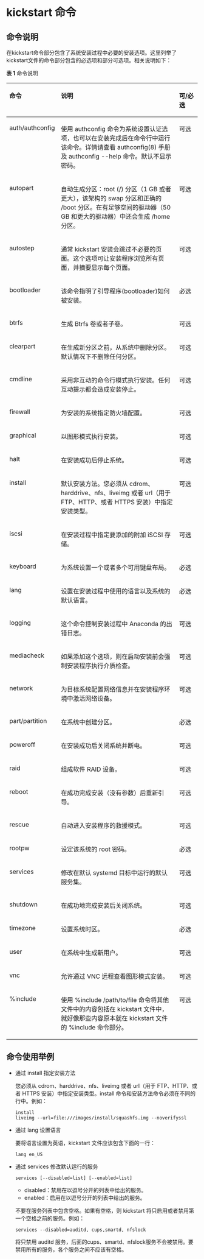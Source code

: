 # kickstart 命令<a name="ZH-CN_TOPIC_0187280633"></a>

## 命令说明<a name="zh-cn_topic_0151920801_se6d90ceea718460ea3373186e2fc9bde"></a>

在kickstart命令部分包含了系统安装过程中必要的安装选项。这里列举了kickstart文件的命令部分包含的必选项和部分可选项。相关说明如下：

**表 1**  命令说明

<a name="zh-cn_topic_0151920801_tf16dd694f51946638a1c9d6ab1ad4dd1"></a>
<table><thead align="left"><tr id="zh-cn_topic_0151920801_ra298c8e0038141bcbcf4a1d2e253b580"><th class="cellrowborder" valign="top" width="24.130000000000003%" id="mcps1.2.4.1.1"><p id="zh-cn_topic_0151920801_acc505d0265334e11a556d5ff78df9ebe"><a name="zh-cn_topic_0151920801_acc505d0265334e11a556d5ff78df9ebe"></a><a name="zh-cn_topic_0151920801_acc505d0265334e11a556d5ff78df9ebe"></a><strong id="zh-cn_topic_0151920801_ab64fe969c7f746cbbaf2c83b61a73307"><a name="zh-cn_topic_0151920801_ab64fe969c7f746cbbaf2c83b61a73307"></a><a name="zh-cn_topic_0151920801_ab64fe969c7f746cbbaf2c83b61a73307"></a>命令</strong></p>
</th>
<th class="cellrowborder" valign="top" width="64.34%" id="mcps1.2.4.1.2"><p id="zh-cn_topic_0151920801_a45a4723946de4321a713e78e2f771b20"><a name="zh-cn_topic_0151920801_a45a4723946de4321a713e78e2f771b20"></a><a name="zh-cn_topic_0151920801_a45a4723946de4321a713e78e2f771b20"></a><strong id="zh-cn_topic_0151920801_ab2975503c02b45f6b1bcc623dd5a1c4f"><a name="zh-cn_topic_0151920801_ab2975503c02b45f6b1bcc623dd5a1c4f"></a><a name="zh-cn_topic_0151920801_ab2975503c02b45f6b1bcc623dd5a1c4f"></a>说明</strong></p>
</th>
<th class="cellrowborder" valign="top" width="11.530000000000001%" id="mcps1.2.4.1.3"><p id="zh-cn_topic_0151920801_ad00c15583ae44186aa6840415401ba4b"><a name="zh-cn_topic_0151920801_ad00c15583ae44186aa6840415401ba4b"></a><a name="zh-cn_topic_0151920801_ad00c15583ae44186aa6840415401ba4b"></a><strong id="zh-cn_topic_0151920801_a847f25b5b0dc482ba03b237a84e7d7b8"><a name="zh-cn_topic_0151920801_a847f25b5b0dc482ba03b237a84e7d7b8"></a><a name="zh-cn_topic_0151920801_a847f25b5b0dc482ba03b237a84e7d7b8"></a>可/必选</strong></p>
</th>
</tr>
</thead>
<tbody><tr id="zh-cn_topic_0151920801_r31df6c965db54e8e833c9353c12f4731"><td class="cellrowborder" valign="top" width="24.130000000000003%" headers="mcps1.2.4.1.1 "><p id="zh-cn_topic_0151920801_a51e12e72436a490ab1bac091ec5f6cd7"><a name="zh-cn_topic_0151920801_a51e12e72436a490ab1bac091ec5f6cd7"></a><a name="zh-cn_topic_0151920801_a51e12e72436a490ab1bac091ec5f6cd7"></a>auth/authconfig</p>
</td>
<td class="cellrowborder" valign="top" width="64.34%" headers="mcps1.2.4.1.2 "><p id="zh-cn_topic_0151920801_a59a522de2f504193a6f2fd9e55905c42"><a name="zh-cn_topic_0151920801_a59a522de2f504193a6f2fd9e55905c42"></a><a name="zh-cn_topic_0151920801_a59a522de2f504193a6f2fd9e55905c42"></a>使用 authconfig 命令为系统设置认证选项，也可以在安装完成后在命令行中运行该命令。详情请查看 authconfig(8) 手册及 authconfig --help 命令。默认不显示密码。</p>
</td>
<td class="cellrowborder" valign="top" width="11.530000000000001%" headers="mcps1.2.4.1.3 "><p id="zh-cn_topic_0151920801_a967b28bfdac649fab5ec3f52fe00180e"><a name="zh-cn_topic_0151920801_a967b28bfdac649fab5ec3f52fe00180e"></a><a name="zh-cn_topic_0151920801_a967b28bfdac649fab5ec3f52fe00180e"></a>可选</p>
</td>
</tr>
<tr id="zh-cn_topic_0151920801_r3a1ea36026b04029a0e082e44064f202"><td class="cellrowborder" valign="top" width="24.130000000000003%" headers="mcps1.2.4.1.1 "><p id="zh-cn_topic_0151920801_a732d33a27e83418daabadea64dca4675"><a name="zh-cn_topic_0151920801_a732d33a27e83418daabadea64dca4675"></a><a name="zh-cn_topic_0151920801_a732d33a27e83418daabadea64dca4675"></a>autopart</p>
</td>
<td class="cellrowborder" valign="top" width="64.34%" headers="mcps1.2.4.1.2 "><p id="zh-cn_topic_0151920801_a5bd1d51a6284486bbe7e6156c440e675"><a name="zh-cn_topic_0151920801_a5bd1d51a6284486bbe7e6156c440e675"></a><a name="zh-cn_topic_0151920801_a5bd1d51a6284486bbe7e6156c440e675"></a>自动生成分区：root (/) 分区（1 GB 或者更大），该架构的 swap 分区和正确的 /boot 分区。在有足够空间的驱动器（50 GB 和更大的驱动器）中还会生成 /home 分区。</p>
</td>
<td class="cellrowborder" valign="top" width="11.530000000000001%" headers="mcps1.2.4.1.3 "><p id="zh-cn_topic_0151920801_a382e3879075245af8c111509e9b33f3e"><a name="zh-cn_topic_0151920801_a382e3879075245af8c111509e9b33f3e"></a><a name="zh-cn_topic_0151920801_a382e3879075245af8c111509e9b33f3e"></a>可选</p>
</td>
</tr>
<tr id="zh-cn_topic_0151920801_r41cfb7742a804e57a5bd69547fa42a92"><td class="cellrowborder" valign="top" width="24.130000000000003%" headers="mcps1.2.4.1.1 "><p id="zh-cn_topic_0151920801_a17771976a2fc43178821296a438d6c69"><a name="zh-cn_topic_0151920801_a17771976a2fc43178821296a438d6c69"></a><a name="zh-cn_topic_0151920801_a17771976a2fc43178821296a438d6c69"></a>autostep</p>
</td>
<td class="cellrowborder" valign="top" width="64.34%" headers="mcps1.2.4.1.2 "><p id="zh-cn_topic_0151920801_a96a5998068a84a358937a1d6ac4cfec7"><a name="zh-cn_topic_0151920801_a96a5998068a84a358937a1d6ac4cfec7"></a><a name="zh-cn_topic_0151920801_a96a5998068a84a358937a1d6ac4cfec7"></a>通常 kickstart 安装会跳过不必要的页面。这个选项可让安装程序浏览所有页面，并摘要显示每个页面。</p>
</td>
<td class="cellrowborder" valign="top" width="11.530000000000001%" headers="mcps1.2.4.1.3 "><p id="zh-cn_topic_0151920801_ac3d356026ccd48d78c8154a9bb54470d"><a name="zh-cn_topic_0151920801_ac3d356026ccd48d78c8154a9bb54470d"></a><a name="zh-cn_topic_0151920801_ac3d356026ccd48d78c8154a9bb54470d"></a>可选</p>
</td>
</tr>
<tr id="zh-cn_topic_0151920801_reaac45d45bef4ac0b0be814a27902867"><td class="cellrowborder" valign="top" width="24.130000000000003%" headers="mcps1.2.4.1.1 "><p id="zh-cn_topic_0151920801_a25d39ab7c2714bf99b6a856d3f59a43d"><a name="zh-cn_topic_0151920801_a25d39ab7c2714bf99b6a856d3f59a43d"></a><a name="zh-cn_topic_0151920801_a25d39ab7c2714bf99b6a856d3f59a43d"></a>bootloader</p>
</td>
<td class="cellrowborder" valign="top" width="64.34%" headers="mcps1.2.4.1.2 "><p id="zh-cn_topic_0151920801_a35329d81f8cf42578cee7b1d997123ef"><a name="zh-cn_topic_0151920801_a35329d81f8cf42578cee7b1d997123ef"></a><a name="zh-cn_topic_0151920801_a35329d81f8cf42578cee7b1d997123ef"></a>该命令指明了引导程序(bootloader)如何被安装。</p>
</td>
<td class="cellrowborder" valign="top" width="11.530000000000001%" headers="mcps1.2.4.1.3 "><p id="zh-cn_topic_0151920801_a18d4c1809995496eb879fe471d5d6356"><a name="zh-cn_topic_0151920801_a18d4c1809995496eb879fe471d5d6356"></a><a name="zh-cn_topic_0151920801_a18d4c1809995496eb879fe471d5d6356"></a>必选</p>
</td>
</tr>
<tr id="zh-cn_topic_0151920801_r04a3dfba0e5b48e29f91d0596b7a34a7"><td class="cellrowborder" valign="top" width="24.130000000000003%" headers="mcps1.2.4.1.1 "><p id="zh-cn_topic_0151920801_ab6f1cdcc4f67481fa8686f6242aa8a34"><a name="zh-cn_topic_0151920801_ab6f1cdcc4f67481fa8686f6242aa8a34"></a><a name="zh-cn_topic_0151920801_ab6f1cdcc4f67481fa8686f6242aa8a34"></a>btrfs</p>
</td>
<td class="cellrowborder" valign="top" width="64.34%" headers="mcps1.2.4.1.2 "><p id="zh-cn_topic_0151920801_add8575e4a5db4d1ab80cb05b67e52529"><a name="zh-cn_topic_0151920801_add8575e4a5db4d1ab80cb05b67e52529"></a><a name="zh-cn_topic_0151920801_add8575e4a5db4d1ab80cb05b67e52529"></a>生成 Btrfs 卷或者子卷。</p>
</td>
<td class="cellrowborder" valign="top" width="11.530000000000001%" headers="mcps1.2.4.1.3 "><p id="zh-cn_topic_0151920801_ae5a2984e458a4f58a43c1e2ae64529e8"><a name="zh-cn_topic_0151920801_ae5a2984e458a4f58a43c1e2ae64529e8"></a><a name="zh-cn_topic_0151920801_ae5a2984e458a4f58a43c1e2ae64529e8"></a>可选</p>
</td>
</tr>
<tr id="zh-cn_topic_0151920801_r4e4c055fe61b4fd4b3f79f99942b687c"><td class="cellrowborder" valign="top" width="24.130000000000003%" headers="mcps1.2.4.1.1 "><p id="zh-cn_topic_0151920801_a6ccbe7fab6c544c595795672164acbb3"><a name="zh-cn_topic_0151920801_a6ccbe7fab6c544c595795672164acbb3"></a><a name="zh-cn_topic_0151920801_a6ccbe7fab6c544c595795672164acbb3"></a>clearpart</p>
</td>
<td class="cellrowborder" valign="top" width="64.34%" headers="mcps1.2.4.1.2 "><p id="zh-cn_topic_0151920801_a17d04ee4b9d94f64b43cf45c5d024dd6"><a name="zh-cn_topic_0151920801_a17d04ee4b9d94f64b43cf45c5d024dd6"></a><a name="zh-cn_topic_0151920801_a17d04ee4b9d94f64b43cf45c5d024dd6"></a>在生成新分区之前，从系统中删除分区。默认情况下不删除任何分区。</p>
</td>
<td class="cellrowborder" valign="top" width="11.530000000000001%" headers="mcps1.2.4.1.3 "><p id="zh-cn_topic_0151920801_a793cdb21ff9440b48641fce4c78109ee"><a name="zh-cn_topic_0151920801_a793cdb21ff9440b48641fce4c78109ee"></a><a name="zh-cn_topic_0151920801_a793cdb21ff9440b48641fce4c78109ee"></a>可选</p>
</td>
</tr>
<tr id="zh-cn_topic_0151920801_rf2669b0f88844e9db8417907c086ca4e"><td class="cellrowborder" valign="top" width="24.130000000000003%" headers="mcps1.2.4.1.1 "><p id="zh-cn_topic_0151920801_a1582d24f245d4f2abf5ce4eca473d456"><a name="zh-cn_topic_0151920801_a1582d24f245d4f2abf5ce4eca473d456"></a><a name="zh-cn_topic_0151920801_a1582d24f245d4f2abf5ce4eca473d456"></a>cmdline</p>
</td>
<td class="cellrowborder" valign="top" width="64.34%" headers="mcps1.2.4.1.2 "><p id="zh-cn_topic_0151920801_a2bdd0f4bd3cd43f9bbb4aecead741aff"><a name="zh-cn_topic_0151920801_a2bdd0f4bd3cd43f9bbb4aecead741aff"></a><a name="zh-cn_topic_0151920801_a2bdd0f4bd3cd43f9bbb4aecead741aff"></a>采用非互动的命令行模式执行安装。任何互动提示都会造成安装停止。</p>
</td>
<td class="cellrowborder" valign="top" width="11.530000000000001%" headers="mcps1.2.4.1.3 "><p id="zh-cn_topic_0151920801_ab514c461980940ca8a21ce48a983ca68"><a name="zh-cn_topic_0151920801_ab514c461980940ca8a21ce48a983ca68"></a><a name="zh-cn_topic_0151920801_ab514c461980940ca8a21ce48a983ca68"></a>可选</p>
</td>
</tr>
<tr id="zh-cn_topic_0151920801_r2292fcd9939146a49d2fe1b4d6462bc4"><td class="cellrowborder" valign="top" width="24.130000000000003%" headers="mcps1.2.4.1.1 "><p id="zh-cn_topic_0151920801_a57a4921a5d2f4e8091f8e07a394e314c"><a name="zh-cn_topic_0151920801_a57a4921a5d2f4e8091f8e07a394e314c"></a><a name="zh-cn_topic_0151920801_a57a4921a5d2f4e8091f8e07a394e314c"></a>firewall</p>
</td>
<td class="cellrowborder" valign="top" width="64.34%" headers="mcps1.2.4.1.2 "><p id="zh-cn_topic_0151920801_aacad90a4149340b6b2443f0a6e1c2ede"><a name="zh-cn_topic_0151920801_aacad90a4149340b6b2443f0a6e1c2ede"></a><a name="zh-cn_topic_0151920801_aacad90a4149340b6b2443f0a6e1c2ede"></a>为安装的系统指定防火墙配置。</p>
</td>
<td class="cellrowborder" valign="top" width="11.530000000000001%" headers="mcps1.2.4.1.3 "><p id="zh-cn_topic_0151920801_ae26b57cb29454a90aaa3f2885a85a506"><a name="zh-cn_topic_0151920801_ae26b57cb29454a90aaa3f2885a85a506"></a><a name="zh-cn_topic_0151920801_ae26b57cb29454a90aaa3f2885a85a506"></a>可选</p>
</td>
</tr>
<tr id="zh-cn_topic_0151920801_r3d60def43ae746708ee4178b89f20c2c"><td class="cellrowborder" valign="top" width="24.130000000000003%" headers="mcps1.2.4.1.1 "><p id="zh-cn_topic_0151920801_a42584dd29e7547979938a348d15b80ad"><a name="zh-cn_topic_0151920801_a42584dd29e7547979938a348d15b80ad"></a><a name="zh-cn_topic_0151920801_a42584dd29e7547979938a348d15b80ad"></a>graphical</p>
</td>
<td class="cellrowborder" valign="top" width="64.34%" headers="mcps1.2.4.1.2 "><p id="zh-cn_topic_0151920801_a1e35581f17954fc9831ad5edcbe5e148"><a name="zh-cn_topic_0151920801_a1e35581f17954fc9831ad5edcbe5e148"></a><a name="zh-cn_topic_0151920801_a1e35581f17954fc9831ad5edcbe5e148"></a>以图形模式执行安装。</p>
</td>
<td class="cellrowborder" valign="top" width="11.530000000000001%" headers="mcps1.2.4.1.3 "><p id="zh-cn_topic_0151920801_a5e819ab53f9a49598dee3c25bf6bcc49"><a name="zh-cn_topic_0151920801_a5e819ab53f9a49598dee3c25bf6bcc49"></a><a name="zh-cn_topic_0151920801_a5e819ab53f9a49598dee3c25bf6bcc49"></a>可选</p>
</td>
</tr>
<tr id="zh-cn_topic_0151920801_r7468a01e9cc445e8a73e9cf08e9acf50"><td class="cellrowborder" valign="top" width="24.130000000000003%" headers="mcps1.2.4.1.1 "><p id="zh-cn_topic_0151920801_a2c55f41f12f8400daa9fb956ed9a51ec"><a name="zh-cn_topic_0151920801_a2c55f41f12f8400daa9fb956ed9a51ec"></a><a name="zh-cn_topic_0151920801_a2c55f41f12f8400daa9fb956ed9a51ec"></a>halt</p>
</td>
<td class="cellrowborder" valign="top" width="64.34%" headers="mcps1.2.4.1.2 "><p id="zh-cn_topic_0151920801_a642ced488b4d410bacff9f9f969392e1"><a name="zh-cn_topic_0151920801_a642ced488b4d410bacff9f9f969392e1"></a><a name="zh-cn_topic_0151920801_a642ced488b4d410bacff9f9f969392e1"></a>在安装成功后停止系统。</p>
</td>
<td class="cellrowborder" valign="top" width="11.530000000000001%" headers="mcps1.2.4.1.3 "><p id="zh-cn_topic_0151920801_ad2785ee2445c456992d5962c855153b2"><a name="zh-cn_topic_0151920801_ad2785ee2445c456992d5962c855153b2"></a><a name="zh-cn_topic_0151920801_ad2785ee2445c456992d5962c855153b2"></a>可选</p>
</td>
</tr>
<tr id="zh-cn_topic_0151920801_rc010444306fa47699b3d29a3561a5089"><td class="cellrowborder" valign="top" width="24.130000000000003%" headers="mcps1.2.4.1.1 "><p id="zh-cn_topic_0151920801_a8ebd9c2cb1f945a9917d0f6948966d88"><a name="zh-cn_topic_0151920801_a8ebd9c2cb1f945a9917d0f6948966d88"></a><a name="zh-cn_topic_0151920801_a8ebd9c2cb1f945a9917d0f6948966d88"></a>install</p>
</td>
<td class="cellrowborder" valign="top" width="64.34%" headers="mcps1.2.4.1.2 "><p id="zh-cn_topic_0151920801_a9ece1a36b1f74001b83d0189e332f7dc"><a name="zh-cn_topic_0151920801_a9ece1a36b1f74001b83d0189e332f7dc"></a><a name="zh-cn_topic_0151920801_a9ece1a36b1f74001b83d0189e332f7dc"></a>默认安装方法。您必须从 cdrom、harddrive、nfs、liveimg 或者 url（用于 FTP、HTTP、或者 HTTPS 安装）中指定安装类型。</p>
</td>
<td class="cellrowborder" valign="top" width="11.530000000000001%" headers="mcps1.2.4.1.3 "><p id="zh-cn_topic_0151920801_a9bc7b23057fa43528a50d48cc09dfd26"><a name="zh-cn_topic_0151920801_a9bc7b23057fa43528a50d48cc09dfd26"></a><a name="zh-cn_topic_0151920801_a9bc7b23057fa43528a50d48cc09dfd26"></a>可选</p>
</td>
</tr>
<tr id="zh-cn_topic_0151920801_r69d3ab3471de48c39e2e19bb3328e739"><td class="cellrowborder" valign="top" width="24.130000000000003%" headers="mcps1.2.4.1.1 "><p id="zh-cn_topic_0151920801_a2b3f7115571945578bc58a70271dc023"><a name="zh-cn_topic_0151920801_a2b3f7115571945578bc58a70271dc023"></a><a name="zh-cn_topic_0151920801_a2b3f7115571945578bc58a70271dc023"></a>iscsi</p>
</td>
<td class="cellrowborder" valign="top" width="64.34%" headers="mcps1.2.4.1.2 "><p id="zh-cn_topic_0151920801_a7b81721086a8453fa7029ba9ef27a6fd"><a name="zh-cn_topic_0151920801_a7b81721086a8453fa7029ba9ef27a6fd"></a><a name="zh-cn_topic_0151920801_a7b81721086a8453fa7029ba9ef27a6fd"></a>在安装过程中指定要添加的附加 iSCSI 存储。</p>
</td>
<td class="cellrowborder" valign="top" width="11.530000000000001%" headers="mcps1.2.4.1.3 "><p id="zh-cn_topic_0151920801_a86a0ff5d7b7243f690b7b32e5b554296"><a name="zh-cn_topic_0151920801_a86a0ff5d7b7243f690b7b32e5b554296"></a><a name="zh-cn_topic_0151920801_a86a0ff5d7b7243f690b7b32e5b554296"></a>可选</p>
</td>
</tr>
<tr id="zh-cn_topic_0151920801_ra97a33e40b9d4c829b809710061e0f8f"><td class="cellrowborder" valign="top" width="24.130000000000003%" headers="mcps1.2.4.1.1 "><p id="zh-cn_topic_0151920801_a2e665f8eb6c7480bb731f08fdc1b8947"><a name="zh-cn_topic_0151920801_a2e665f8eb6c7480bb731f08fdc1b8947"></a><a name="zh-cn_topic_0151920801_a2e665f8eb6c7480bb731f08fdc1b8947"></a>keyboard</p>
</td>
<td class="cellrowborder" valign="top" width="64.34%" headers="mcps1.2.4.1.2 "><p id="zh-cn_topic_0151920801_a1c196780c9954a6bb9ffca0dd6488cac"><a name="zh-cn_topic_0151920801_a1c196780c9954a6bb9ffca0dd6488cac"></a><a name="zh-cn_topic_0151920801_a1c196780c9954a6bb9ffca0dd6488cac"></a>为系统设置一个或者多个可用键盘布局。</p>
</td>
<td class="cellrowborder" valign="top" width="11.530000000000001%" headers="mcps1.2.4.1.3 "><p id="zh-cn_topic_0151920801_ad1c231468e0249c5b6e9b3f466f1f25c"><a name="zh-cn_topic_0151920801_ad1c231468e0249c5b6e9b3f466f1f25c"></a><a name="zh-cn_topic_0151920801_ad1c231468e0249c5b6e9b3f466f1f25c"></a>必选</p>
</td>
</tr>
<tr id="zh-cn_topic_0151920801_rcce8d47789fc4d65a7a78a11a059cfa9"><td class="cellrowborder" valign="top" width="24.130000000000003%" headers="mcps1.2.4.1.1 "><p id="zh-cn_topic_0151920801_a9ebbb9cc61794927888d3e5c3786fde4"><a name="zh-cn_topic_0151920801_a9ebbb9cc61794927888d3e5c3786fde4"></a><a name="zh-cn_topic_0151920801_a9ebbb9cc61794927888d3e5c3786fde4"></a>lang</p>
</td>
<td class="cellrowborder" valign="top" width="64.34%" headers="mcps1.2.4.1.2 "><p id="zh-cn_topic_0151920801_a6dfb009db7b9435b9c34fdfed768da87"><a name="zh-cn_topic_0151920801_a6dfb009db7b9435b9c34fdfed768da87"></a><a name="zh-cn_topic_0151920801_a6dfb009db7b9435b9c34fdfed768da87"></a>设置在安装过程中使用的语言以及系统的默认语言。</p>
</td>
<td class="cellrowborder" valign="top" width="11.530000000000001%" headers="mcps1.2.4.1.3 "><p id="zh-cn_topic_0151920801_a7b9f4b0522f74ae094840fc5fe697ad6"><a name="zh-cn_topic_0151920801_a7b9f4b0522f74ae094840fc5fe697ad6"></a><a name="zh-cn_topic_0151920801_a7b9f4b0522f74ae094840fc5fe697ad6"></a>必选</p>
</td>
</tr>
<tr id="zh-cn_topic_0151920801_rf3f4e231e6a4413e8e43efd959fca94a"><td class="cellrowborder" valign="top" width="24.130000000000003%" headers="mcps1.2.4.1.1 "><p id="zh-cn_topic_0151920801_aa912e6838d7340c1bbe6c4415a1b49d0"><a name="zh-cn_topic_0151920801_aa912e6838d7340c1bbe6c4415a1b49d0"></a><a name="zh-cn_topic_0151920801_aa912e6838d7340c1bbe6c4415a1b49d0"></a>logging</p>
</td>
<td class="cellrowborder" valign="top" width="64.34%" headers="mcps1.2.4.1.2 "><p id="zh-cn_topic_0151920801_a8144e37504394d52bafc820de97e2a4c"><a name="zh-cn_topic_0151920801_a8144e37504394d52bafc820de97e2a4c"></a><a name="zh-cn_topic_0151920801_a8144e37504394d52bafc820de97e2a4c"></a>这个命令控制安装过程中 Anaconda 的出错日志。</p>
</td>
<td class="cellrowborder" valign="top" width="11.530000000000001%" headers="mcps1.2.4.1.3 "><p id="zh-cn_topic_0151920801_ac1a19d4d69de4522b26ed8a41a736c04"><a name="zh-cn_topic_0151920801_ac1a19d4d69de4522b26ed8a41a736c04"></a><a name="zh-cn_topic_0151920801_ac1a19d4d69de4522b26ed8a41a736c04"></a>可选</p>
</td>
</tr>
<tr id="zh-cn_topic_0151920801_r3e8b5b79402843678c8fd9a3367fbfa3"><td class="cellrowborder" valign="top" width="24.130000000000003%" headers="mcps1.2.4.1.1 "><p id="zh-cn_topic_0151920801_a932f02f0ac824119b5973aa0abbae12b"><a name="zh-cn_topic_0151920801_a932f02f0ac824119b5973aa0abbae12b"></a><a name="zh-cn_topic_0151920801_a932f02f0ac824119b5973aa0abbae12b"></a>mediacheck</p>
</td>
<td class="cellrowborder" valign="top" width="64.34%" headers="mcps1.2.4.1.2 "><p id="zh-cn_topic_0151920801_a6f26bcccab64490482de0ec286224cb3"><a name="zh-cn_topic_0151920801_a6f26bcccab64490482de0ec286224cb3"></a><a name="zh-cn_topic_0151920801_a6f26bcccab64490482de0ec286224cb3"></a>如果添加这个选项，则在启动安装前会强制安装程序执行介质检查。</p>
</td>
<td class="cellrowborder" valign="top" width="11.530000000000001%" headers="mcps1.2.4.1.3 "><p id="zh-cn_topic_0151920801_a443dcf3fda4e4d36bf1cba6153aa90dc"><a name="zh-cn_topic_0151920801_a443dcf3fda4e4d36bf1cba6153aa90dc"></a><a name="zh-cn_topic_0151920801_a443dcf3fda4e4d36bf1cba6153aa90dc"></a>可选</p>
</td>
</tr>
<tr id="zh-cn_topic_0151920801_r11402b2a27914c9b92e29dae5656aed2"><td class="cellrowborder" valign="top" width="24.130000000000003%" headers="mcps1.2.4.1.1 "><p id="zh-cn_topic_0151920801_a9942a06e6674447dbf043ae82d607617"><a name="zh-cn_topic_0151920801_a9942a06e6674447dbf043ae82d607617"></a><a name="zh-cn_topic_0151920801_a9942a06e6674447dbf043ae82d607617"></a>network</p>
</td>
<td class="cellrowborder" valign="top" width="64.34%" headers="mcps1.2.4.1.2 "><p id="zh-cn_topic_0151920801_adea12971f7e94fec9ff4c36b37af9a19"><a name="zh-cn_topic_0151920801_adea12971f7e94fec9ff4c36b37af9a19"></a><a name="zh-cn_topic_0151920801_adea12971f7e94fec9ff4c36b37af9a19"></a>为目标系统配置网络信息并在安装程序环境中激活网络设备。</p>
</td>
<td class="cellrowborder" valign="top" width="11.530000000000001%" headers="mcps1.2.4.1.3 "><p id="zh-cn_topic_0151920801_afc269f5ea51f4c589f4e9e773a267ed0"><a name="zh-cn_topic_0151920801_afc269f5ea51f4c589f4e9e773a267ed0"></a><a name="zh-cn_topic_0151920801_afc269f5ea51f4c589f4e9e773a267ed0"></a>可选</p>
</td>
</tr>
<tr id="zh-cn_topic_0151920801_r8eee4fe49df949a6862911598daa68ec"><td class="cellrowborder" valign="top" width="24.130000000000003%" headers="mcps1.2.4.1.1 "><p id="zh-cn_topic_0151920801_a2baa738eac8c468481008e669c5fe233"><a name="zh-cn_topic_0151920801_a2baa738eac8c468481008e669c5fe233"></a><a name="zh-cn_topic_0151920801_a2baa738eac8c468481008e669c5fe233"></a>part/partition</p>
</td>
<td class="cellrowborder" valign="top" width="64.34%" headers="mcps1.2.4.1.2 "><p id="zh-cn_topic_0151920801_a1e6d888f03e54e398174b178883ba348"><a name="zh-cn_topic_0151920801_a1e6d888f03e54e398174b178883ba348"></a><a name="zh-cn_topic_0151920801_a1e6d888f03e54e398174b178883ba348"></a>在系统中创建分区。</p>
</td>
<td class="cellrowborder" valign="top" width="11.530000000000001%" headers="mcps1.2.4.1.3 "><p id="zh-cn_topic_0151920801_a32c2e7ecd53542fabf52f38cb07d5bec"><a name="zh-cn_topic_0151920801_a32c2e7ecd53542fabf52f38cb07d5bec"></a><a name="zh-cn_topic_0151920801_a32c2e7ecd53542fabf52f38cb07d5bec"></a>必选</p>
</td>
</tr>
<tr id="zh-cn_topic_0151920801_rdc9a081c17354fada120006d7349190d"><td class="cellrowborder" valign="top" width="24.130000000000003%" headers="mcps1.2.4.1.1 "><p id="zh-cn_topic_0151920801_aa0dad1b67c1a40e68e28bb8a764c2b54"><a name="zh-cn_topic_0151920801_aa0dad1b67c1a40e68e28bb8a764c2b54"></a><a name="zh-cn_topic_0151920801_aa0dad1b67c1a40e68e28bb8a764c2b54"></a>poweroff</p>
</td>
<td class="cellrowborder" valign="top" width="64.34%" headers="mcps1.2.4.1.2 "><p id="zh-cn_topic_0151920801_a6176f28ddd2e41f593add5a147461f54"><a name="zh-cn_topic_0151920801_a6176f28ddd2e41f593add5a147461f54"></a><a name="zh-cn_topic_0151920801_a6176f28ddd2e41f593add5a147461f54"></a>在安装成功后关闭系统并断电。</p>
</td>
<td class="cellrowborder" valign="top" width="11.530000000000001%" headers="mcps1.2.4.1.3 "><p id="zh-cn_topic_0151920801_a3e92dc41930f4e0daa229f5830f29193"><a name="zh-cn_topic_0151920801_a3e92dc41930f4e0daa229f5830f29193"></a><a name="zh-cn_topic_0151920801_a3e92dc41930f4e0daa229f5830f29193"></a>可选</p>
</td>
</tr>
<tr id="zh-cn_topic_0151920801_r0bf93a58455242e1a436d0f8f4edf905"><td class="cellrowborder" valign="top" width="24.130000000000003%" headers="mcps1.2.4.1.1 "><p id="zh-cn_topic_0151920801_ad15360fda60643eb9b5846c1274c0a2a"><a name="zh-cn_topic_0151920801_ad15360fda60643eb9b5846c1274c0a2a"></a><a name="zh-cn_topic_0151920801_ad15360fda60643eb9b5846c1274c0a2a"></a>raid</p>
</td>
<td class="cellrowborder" valign="top" width="64.34%" headers="mcps1.2.4.1.2 "><p id="zh-cn_topic_0151920801_a59032755dafe4cf2b0a9f974c01c733a"><a name="zh-cn_topic_0151920801_a59032755dafe4cf2b0a9f974c01c733a"></a><a name="zh-cn_topic_0151920801_a59032755dafe4cf2b0a9f974c01c733a"></a>组成软件 RAID 设备。</p>
</td>
<td class="cellrowborder" valign="top" width="11.530000000000001%" headers="mcps1.2.4.1.3 "><p id="zh-cn_topic_0151920801_aec1de6be866246b982dbeedbc5ccfdc2"><a name="zh-cn_topic_0151920801_aec1de6be866246b982dbeedbc5ccfdc2"></a><a name="zh-cn_topic_0151920801_aec1de6be866246b982dbeedbc5ccfdc2"></a>可选</p>
</td>
</tr>
<tr id="zh-cn_topic_0151920801_re978bb8f61a346b89f98155ea29194df"><td class="cellrowborder" valign="top" width="24.130000000000003%" headers="mcps1.2.4.1.1 "><p id="zh-cn_topic_0151920801_a3edb4b4f904640ba8f774345ec0b903a"><a name="zh-cn_topic_0151920801_a3edb4b4f904640ba8f774345ec0b903a"></a><a name="zh-cn_topic_0151920801_a3edb4b4f904640ba8f774345ec0b903a"></a>reboot</p>
</td>
<td class="cellrowborder" valign="top" width="64.34%" headers="mcps1.2.4.1.2 "><p id="zh-cn_topic_0151920801_a19bb3f3e79434f7da96f65080aca4f70"><a name="zh-cn_topic_0151920801_a19bb3f3e79434f7da96f65080aca4f70"></a><a name="zh-cn_topic_0151920801_a19bb3f3e79434f7da96f65080aca4f70"></a>在成功完成安装（没有参数）后重新引导。</p>
</td>
<td class="cellrowborder" valign="top" width="11.530000000000001%" headers="mcps1.2.4.1.3 "><p id="zh-cn_topic_0151920801_a84de6d8ab52b4132ba68a61ed64d713c"><a name="zh-cn_topic_0151920801_a84de6d8ab52b4132ba68a61ed64d713c"></a><a name="zh-cn_topic_0151920801_a84de6d8ab52b4132ba68a61ed64d713c"></a>可选</p>
</td>
</tr>
<tr id="zh-cn_topic_0151920801_rc21cd99aba934837bd2248f577896e90"><td class="cellrowborder" valign="top" width="24.130000000000003%" headers="mcps1.2.4.1.1 "><p id="zh-cn_topic_0151920801_ab80bf9bc834b47d0b0fbd1b567d99868"><a name="zh-cn_topic_0151920801_ab80bf9bc834b47d0b0fbd1b567d99868"></a><a name="zh-cn_topic_0151920801_ab80bf9bc834b47d0b0fbd1b567d99868"></a>rescue</p>
</td>
<td class="cellrowborder" valign="top" width="64.34%" headers="mcps1.2.4.1.2 "><p id="zh-cn_topic_0151920801_ae277ae046a204eab994c80ce26c12e4e"><a name="zh-cn_topic_0151920801_ae277ae046a204eab994c80ce26c12e4e"></a><a name="zh-cn_topic_0151920801_ae277ae046a204eab994c80ce26c12e4e"></a>自动进入安装程序的救援模式。</p>
</td>
<td class="cellrowborder" valign="top" width="11.530000000000001%" headers="mcps1.2.4.1.3 "><p id="zh-cn_topic_0151920801_a29adccd1dd2b4e87b651702022339e40"><a name="zh-cn_topic_0151920801_a29adccd1dd2b4e87b651702022339e40"></a><a name="zh-cn_topic_0151920801_a29adccd1dd2b4e87b651702022339e40"></a>可选</p>
</td>
</tr>
<tr id="zh-cn_topic_0151920801_rf1c118cfae53445bab1770afdbc71f67"><td class="cellrowborder" valign="top" width="24.130000000000003%" headers="mcps1.2.4.1.1 "><p id="zh-cn_topic_0151920801_a2efbdc78dfb74a8490208345e2a6a9a4"><a name="zh-cn_topic_0151920801_a2efbdc78dfb74a8490208345e2a6a9a4"></a><a name="zh-cn_topic_0151920801_a2efbdc78dfb74a8490208345e2a6a9a4"></a>rootpw</p>
</td>
<td class="cellrowborder" valign="top" width="64.34%" headers="mcps1.2.4.1.2 "><p id="zh-cn_topic_0151920801_a49f1ef61a43e41e9b2fa149c4d877a77"><a name="zh-cn_topic_0151920801_a49f1ef61a43e41e9b2fa149c4d877a77"></a><a name="zh-cn_topic_0151920801_a49f1ef61a43e41e9b2fa149c4d877a77"></a>设定该系统的 root 密码。</p>
</td>
<td class="cellrowborder" valign="top" width="11.530000000000001%" headers="mcps1.2.4.1.3 "><p id="zh-cn_topic_0151920801_aca08e5a1b768465d88dcc8b712680463"><a name="zh-cn_topic_0151920801_aca08e5a1b768465d88dcc8b712680463"></a><a name="zh-cn_topic_0151920801_aca08e5a1b768465d88dcc8b712680463"></a>必选</p>
</td>
</tr>
<tr id="zh-cn_topic_0151920801_rf8573a1a04ef4d2281a2a3ff9a062493"><td class="cellrowborder" valign="top" width="24.130000000000003%" headers="mcps1.2.4.1.1 "><p id="zh-cn_topic_0151920801_a107d688145b64199996fe37e73047102"><a name="zh-cn_topic_0151920801_a107d688145b64199996fe37e73047102"></a><a name="zh-cn_topic_0151920801_a107d688145b64199996fe37e73047102"></a>services</p>
</td>
<td class="cellrowborder" valign="top" width="64.34%" headers="mcps1.2.4.1.2 "><p id="zh-cn_topic_0151920801_ae6060d5fb5f0498c834fa4ba9cc68dcb"><a name="zh-cn_topic_0151920801_ae6060d5fb5f0498c834fa4ba9cc68dcb"></a><a name="zh-cn_topic_0151920801_ae6060d5fb5f0498c834fa4ba9cc68dcb"></a>修改在默认 systemd 目标中运行的默认服务集。</p>
</td>
<td class="cellrowborder" valign="top" width="11.530000000000001%" headers="mcps1.2.4.1.3 "><p id="zh-cn_topic_0151920801_a701ed4cdc4384d268ce98ce57c341fb6"><a name="zh-cn_topic_0151920801_a701ed4cdc4384d268ce98ce57c341fb6"></a><a name="zh-cn_topic_0151920801_a701ed4cdc4384d268ce98ce57c341fb6"></a>可选</p>
</td>
</tr>
<tr id="zh-cn_topic_0151920801_rfbdea41a0dd043759dec6f3554017948"><td class="cellrowborder" valign="top" width="24.130000000000003%" headers="mcps1.2.4.1.1 "><p id="zh-cn_topic_0151920801_ac858b6e954944ad2aad35e951d828610"><a name="zh-cn_topic_0151920801_ac858b6e954944ad2aad35e951d828610"></a><a name="zh-cn_topic_0151920801_ac858b6e954944ad2aad35e951d828610"></a>shutdown</p>
</td>
<td class="cellrowborder" valign="top" width="64.34%" headers="mcps1.2.4.1.2 "><p id="zh-cn_topic_0151920801_ac25d240d2215416d94342a06c2c250df"><a name="zh-cn_topic_0151920801_ac25d240d2215416d94342a06c2c250df"></a><a name="zh-cn_topic_0151920801_ac25d240d2215416d94342a06c2c250df"></a>在成功地完成安装后关闭系统。</p>
</td>
<td class="cellrowborder" valign="top" width="11.530000000000001%" headers="mcps1.2.4.1.3 "><p id="zh-cn_topic_0151920801_a42eb286955ce4b73b9a4b7469e69acb3"><a name="zh-cn_topic_0151920801_a42eb286955ce4b73b9a4b7469e69acb3"></a><a name="zh-cn_topic_0151920801_a42eb286955ce4b73b9a4b7469e69acb3"></a>可选</p>
</td>
</tr>
<tr id="zh-cn_topic_0151920801_re116b4dccd574a1792274f981b171a01"><td class="cellrowborder" valign="top" width="24.130000000000003%" headers="mcps1.2.4.1.1 "><p id="zh-cn_topic_0151920801_ada64bf9b14bb458bb11d418e49dda111"><a name="zh-cn_topic_0151920801_ada64bf9b14bb458bb11d418e49dda111"></a><a name="zh-cn_topic_0151920801_ada64bf9b14bb458bb11d418e49dda111"></a>timezone</p>
</td>
<td class="cellrowborder" valign="top" width="64.34%" headers="mcps1.2.4.1.2 "><p id="zh-cn_topic_0151920801_adf23ae477b4d4eba87149dbc51f0f089"><a name="zh-cn_topic_0151920801_adf23ae477b4d4eba87149dbc51f0f089"></a><a name="zh-cn_topic_0151920801_adf23ae477b4d4eba87149dbc51f0f089"></a>设置系统时区。</p>
</td>
<td class="cellrowborder" valign="top" width="11.530000000000001%" headers="mcps1.2.4.1.3 "><p id="zh-cn_topic_0151920801_ae2af604d02904255874eb8c330f6ab55"><a name="zh-cn_topic_0151920801_ae2af604d02904255874eb8c330f6ab55"></a><a name="zh-cn_topic_0151920801_ae2af604d02904255874eb8c330f6ab55"></a>必选</p>
</td>
</tr>
<tr id="zh-cn_topic_0151920801_r795fff61fb2d4439b0fb5de73175d3cb"><td class="cellrowborder" valign="top" width="24.130000000000003%" headers="mcps1.2.4.1.1 "><p id="zh-cn_topic_0151920801_aaf2bdced8eba41f9a505d25f84022e14"><a name="zh-cn_topic_0151920801_aaf2bdced8eba41f9a505d25f84022e14"></a><a name="zh-cn_topic_0151920801_aaf2bdced8eba41f9a505d25f84022e14"></a>user</p>
</td>
<td class="cellrowborder" valign="top" width="64.34%" headers="mcps1.2.4.1.2 "><p id="zh-cn_topic_0151920801_a5638036b8d2c4324a732f776fc20b92c"><a name="zh-cn_topic_0151920801_a5638036b8d2c4324a732f776fc20b92c"></a><a name="zh-cn_topic_0151920801_a5638036b8d2c4324a732f776fc20b92c"></a>在系统中生成新用户。</p>
</td>
<td class="cellrowborder" valign="top" width="11.530000000000001%" headers="mcps1.2.4.1.3 "><p id="zh-cn_topic_0151920801_abc0585ccfee449e5a2298c633e3a5e29"><a name="zh-cn_topic_0151920801_abc0585ccfee449e5a2298c633e3a5e29"></a><a name="zh-cn_topic_0151920801_abc0585ccfee449e5a2298c633e3a5e29"></a>可选</p>
</td>
</tr>
<tr id="zh-cn_topic_0151920801_rac1bafe6492a45adb81d483977cf9b0e"><td class="cellrowborder" valign="top" width="24.130000000000003%" headers="mcps1.2.4.1.1 "><p id="zh-cn_topic_0151920801_a20b3b957745a48e9a6447cd5ffbb82ff"><a name="zh-cn_topic_0151920801_a20b3b957745a48e9a6447cd5ffbb82ff"></a><a name="zh-cn_topic_0151920801_a20b3b957745a48e9a6447cd5ffbb82ff"></a>vnc</p>
</td>
<td class="cellrowborder" valign="top" width="64.34%" headers="mcps1.2.4.1.2 "><p id="zh-cn_topic_0151920801_aff7b0974d9d647538b35919acacfce3b"><a name="zh-cn_topic_0151920801_aff7b0974d9d647538b35919acacfce3b"></a><a name="zh-cn_topic_0151920801_aff7b0974d9d647538b35919acacfce3b"></a>允许通过 VNC 远程查看图形模式安装。</p>
</td>
<td class="cellrowborder" valign="top" width="11.530000000000001%" headers="mcps1.2.4.1.3 "><p id="zh-cn_topic_0151920801_a0665d337adcd47beb0c191a4402658d7"><a name="zh-cn_topic_0151920801_a0665d337adcd47beb0c191a4402658d7"></a><a name="zh-cn_topic_0151920801_a0665d337adcd47beb0c191a4402658d7"></a>可选</p>
</td>
</tr>
<tr id="zh-cn_topic_0151920801_rdd1dbcba990a4d5b953a7561ac564534"><td class="cellrowborder" valign="top" width="24.130000000000003%" headers="mcps1.2.4.1.1 "><p id="zh-cn_topic_0151920801_a33c031e88e47416c8420c392623ffc05"><a name="zh-cn_topic_0151920801_a33c031e88e47416c8420c392623ffc05"></a><a name="zh-cn_topic_0151920801_a33c031e88e47416c8420c392623ffc05"></a>%include</p>
</td>
<td class="cellrowborder" valign="top" width="64.34%" headers="mcps1.2.4.1.2 "><p id="zh-cn_topic_0151920801_a299fb908f4ba4d178811dd238cf757e6"><a name="zh-cn_topic_0151920801_a299fb908f4ba4d178811dd238cf757e6"></a><a name="zh-cn_topic_0151920801_a299fb908f4ba4d178811dd238cf757e6"></a>使用 %include /path/to/file 命令将其他文件中的内容包括在 kickstart 文件中，就好像那些内容原本就在 kickstart 文件的 %include 命令部分。</p>
</td>
<td class="cellrowborder" valign="top" width="11.530000000000001%" headers="mcps1.2.4.1.3 "><p id="zh-cn_topic_0151920801_a6dea109cdcdb4006ad195bf12df50f63"><a name="zh-cn_topic_0151920801_a6dea109cdcdb4006ad195bf12df50f63"></a><a name="zh-cn_topic_0151920801_a6dea109cdcdb4006ad195bf12df50f63"></a>可选</p>
</td>
</tr>
</tbody>
</table>

## 命令使用举例<a name="zh-cn_topic_0151920801_s4dbd9c25dfe1411c8819344e434eb3a6"></a>

-   通过 install 指定安装方法

    您必须从 cdrom、harddrive、nfs、liveimg 或者 url（用于 FTP、HTTP、或者 HTTPS 安装）中指定安装类型。install 命令和安装方法命令必须在不同的行中。例如：

    ```
    install
    liveimg --url=file:///images/install/squashfs.img --noverifyssl
    ```

-   通过 lang 设置语言

    要将语言设置为英语，kickstart 文件应该包含下面的一行：

    ```
    lang en_US
    ```

-   通过 services 修改默认运行的服务

    ```
    services [--disabled=list] [--enabled=list]
    ```

    -   disabled：禁用在以逗号分开的列表中给出的服务。
    -   enabled：启用在以逗号分开的列表中给出的服务。

    不要在服务列表中包含空格。如果有空格，则 kickstart 将只启用或者禁用第一个空格之前的服务。例如：

    ```
    services --disabled=auditd, cups,smartd, nfslock
    ```

    将只禁用 auditd 服务，后面的cups、smartd、nfslock服务不会被禁用。要禁用所有的服务，各个服务之间不应该有空格。


